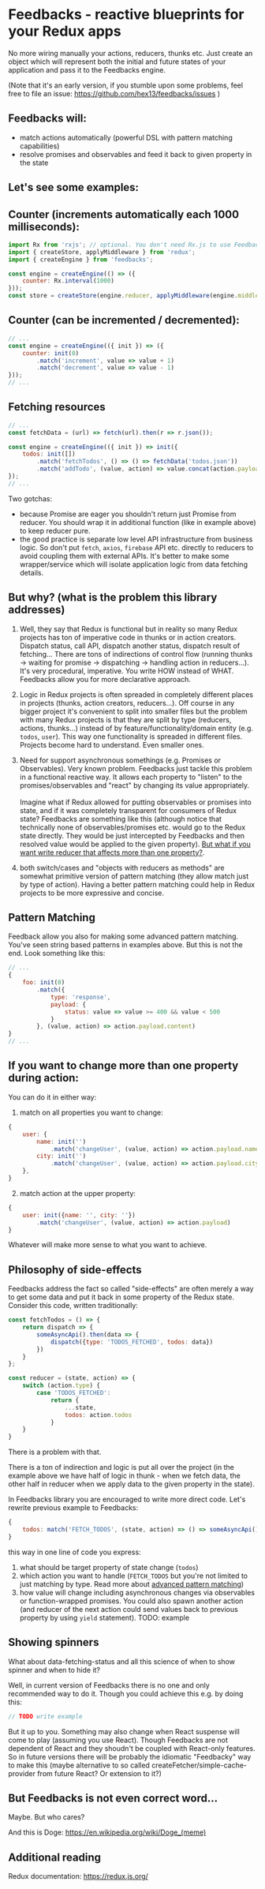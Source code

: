 Feedbacks - reactive blueprints for your Redux apps
===

No more wiring manually your actions, reducers, thunks etc. 
Just create an object which will represent both the initial and future states of your application and pass it to the Feedbacks engine.

(Note that it's an early version, if you stumble upon some problems, feel free to file an issue:
https://github.com/hex13/feedbacks/issues )


Feedbacks will:
---
- match actions automatically (powerful DSL with pattern matching capabilities)
- resolve promises and observables and feed it back to given property in the state


Let's see some examples:
---


Counter (increments automatically each 1000 milliseconds):
---

```javascript
import Rx from 'rxjs'; // optional. You don't need Rx.js to use Feedbacks
import { createStore, applyMiddleware } from 'redux';
import { createEngine } from 'feedbacks';

const engine = createEngine(() => ({
    counter: Rx.interval(1000)
}));
const store = createStore(engine.reducer, applyMiddleware(engine.middleware));

```

Counter (can be incremented / decremented):
---
```javascript
// ...
const engine = createEngine(({ init }) => ({
    counter: init(0)
        .match('increment', value => value + 1)
        .match('decrement', value => value - 1)
}));
// ...
```

Fetching resources
---

```javascript
// ...
const fetchData = (url) => fetch(url).then(r => r.json());

const engine = createEngine(({ init }) => init({
    todos: init([])
        .match('fetchTodos', () => () => fetchData('todos.json'))
        .match('addTodo', (value, action) => value.concat(action.payload))        
});
// ...
```
Two gotchas:
- because Promise are eager you shouldn't return just Promise from reducer. You should wrap it in additional function (like in example above) to keep reducer pure.
- the good practice is separate low level API infrastructure from business logic. So don't put `fetch`, `axios`, `firebase` API etc. directly to reducers to avoid coupling them with external APIs. It's better to make some wrapper/service which will isolate application logic from data fetching details.

But why? (what is the problem this library addresses)
---

1. Well, they say that Redux is functional but in reality so many Redux projects has ton of imperative code in thunks or in action creators. Dispatch status, call API, dispatch another status, dispatch result of fetching... There are tons of indirections of control flow (running thunks -> waiting for promise -> dispatching -> handling action in reducers...). It's very procedural, imperative. You write HOW instead of WHAT. Feedbacks allow you for more declarative approach.

2. Logic in Redux projects is often spreaded in completely different places in projects (thunks, action creators, reducers...). Off course in any bigger project it's convenient to split into smaller files but the problem with many Redux projects is that they are split by type (reducers, actions, thunks...) instead of by feature/functionality/domain entity (e.g. `todos`, `user`). This way one functionality is spreaded in different files. Projects become hard to understand. Even smaller ones.

3. Need for support asynchronous somethings (e.g. Promises or Observables). Very known problem. Feedbacks just tackle this problem in a functional reactive way. It allows each property to "listen" to the promises/observables and "react" by changing its value appropriately. <br><br> 
Imagine what if Redux allowed for putting observables or promises into state, and if it was completely transparent for consumers of Redux state? Feedbacks are something like this (although notice that technically none of observables/promises etc. would go to the Redux state directly. They would be just intercepted by Feedbacks and then resolved value would be applied to the given property).  [But what if you want write reducer that affects more than one property?](#Reducers-that-affect-more-than-one-property).

4. both switch/cases and "objects with reducers as methods" are somewhat primitive version of pattern matching (they allow match just by type of action). Having a better pattern matching could help in Redux projects to be more expressive and concise.

Pattern Matching
---
Feedback allow you also for making some advanced pattern matching. You've seen string based patterns in examples above. But this is not the end. Look something like this:

```javascript
// ...
{
    foo: init(0)
        .match({
            type: 'response',
            payload: {
                status: value => value >= 400 && value < 500
            }
        }, (value, action) => action.payload.content)
}
// ...
```

If you want to change more than one property during action:
---

You can do it in either way:

1. match on all properties you want to change:

```javascript
{
    user: {
        name: init('')
            .match('changeUser', (value, action) => action.payload.name),
        city: init('')
            .match('changeUser', (value, action) => action.payload.city),
    },
}
```
2. match action at the upper property:

```javascript
{
    user: init({name: '', city: ''})
        .match('changeUser', (value, action) => action.payload)
}
```

Whatever will make more sense to what you want to achieve.

Philosophy of side-effects
---

Feedbacks address the fact so called "side-effects" are often merely a way to get some data and put it back in some property of the Redux state. Consider this code, written traditionally:


```javascript 
const fetchTodos = () => {
    return dispatch => {
        someAsyncApi().then(data => {
            dispatch({type: 'TODOS_FETCHED', todos: data})
        })
    }
};

const reducer = (state, action) => {
    switch (action.type) {
        case 'TODOS_FETCHED':
            return {
                ...state,
                todos: action.todos
            }
    }
}
```

There is a problem with that.

There is a ton of indirection and logic is put all over the project (in the example above we have half of logic in thunk - when we fetch data, the other half in reducer when we apply data to the given property in the state).

In Feedbacks library you are encouraged to write more direct code. Let's rewrite previous example to Feedbacks: 
```javascript
{
    todos: match('FETCH_TODOS', (state, action) => () => someAsyncApi())
}
```

this way in one line of code you express:
1. what should be target property of state change (`todos`)
2. which action you want to handle (`FETCH_TODOS` but you're not limited to just matching by type. Read more about [advanced pattern matching](#Pattern-Matching))
3. how value will change including asynchronous changes via observables or function-wrapped promises. You could also spawn another action (and reducer of the next action could send values back to previous property by using `yield` statement). TODO: example

Showing spinners
---

What about data-fetching-status and all this science of when to show spinner and when to hide it?

Well, in current version of Feedbacks there is no one and only recommended way to do it. Though you could achieve this e.g. by doing this:

```javascript
// TODO write example 
```

But it up to you. Something may also change when React suspense will come to play (assuming you use React). Though Feedbacks are not dependent of React and they shoudn't be coupled with React-only features. So in future versions there will be probably the idiomatic "Feedbacky" way to make this (maybe alternative to so called createFetcher/simple-cache-provider from future React? Or extension to it?)

But Feedbacks is not even correct word...
---

Maybe. But who cares? 

And this is Doge: https://en.wikipedia.org/wiki/Doge_(meme)


Additional reading
---

Redux documentation: https://redux.js.org/

